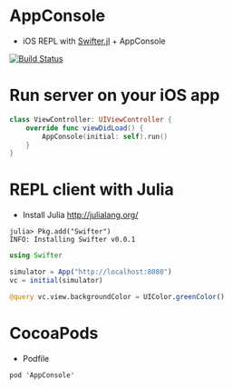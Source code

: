 AppConsole
==========

  * iOS REPL with [Swifter.jl](https://github.com/wookay/Swifter.jl) + AppConsole

  [![Build Status](https://api.travis-ci.org/wookay/AppConsole.svg?branch=master)](https://travis-ci.org/wookay/AppConsole)


# Run server on your iOS app
```swift
class ViewController: UIViewController {
    override func viewDidLoad() {
        AppConsole(initial: self).run()
    }
}
```


# REPL client with Julia
 * Install Julia http://julialang.org/
```
julia> Pkg.add("Swifter")
INFO: Installing Swifter v0.0.1
```

```julia
using Swifter

simulator = App("http://localhost:8080")
vc = initial(simulator)

@query vc.view.backgroundColor = UIColor.greenColor()
```


# CocoaPods
* Podfile
```
pod 'AppConsole'
```
